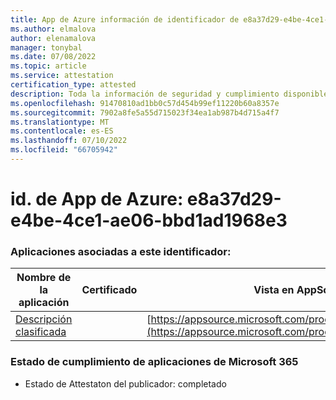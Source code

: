 ```yaml
---
title: App de Azure información de identificador de e8a37d29-e4be-4ce1-ae06-bbd1ad1968e3
ms.author: elmalova
author: elenamalova
manager: tonybal
ms.date: 07/08/2022
ms.topic: article
ms.service: attestation
certification_type: attested
description: Toda la información de seguridad y cumplimiento disponible para e8a37d29-e4be-4ce1-ae06-bbd1ad1968e3.
ms.openlocfilehash: 91470810ad1bb0c57d454b99ef11220b60a8357e
ms.sourcegitcommit: 7902a8fe5a55d715023f34ea1ab987b4d715a4f7
ms.translationtype: MT
ms.contentlocale: es-ES
ms.lasthandoff: 07/10/2022
ms.locfileid: "66705942"
---
```

# <a name="azure-app-id-e8a37d29-e4be-4ce1-ae06-bbd1ad1968e3"></a>id. de App de Azure: e8a37d29-e4be-4ce1-ae06-bbd1ad1968e3


### <a name="apps-associated-with-this-id"></a>Aplicaciones asociadas a este identificador:
| **Nombre de la aplicación** | **Certificado** | **Vista en AppSource** |
|--------------|---------------|-----------------------|
| [Descripción clasificada](../forward/WA200004155.md) |  | [https://appsource.microsoft.com/product/office/WA200004155](https://appsource.microsoft.com/product/office/WA200004155) |

### <a name="microsoft-365-app-compliance-status"></a>Estado de cumplimiento de aplicaciones de Microsoft 365
- Estado de Attestaton del publicador: completado

